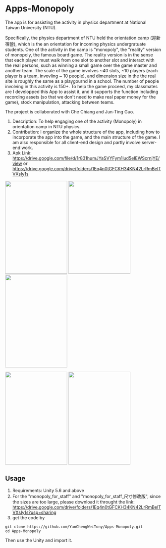 # Apps-Monopoly


The app is for assisting the activity in physics department at National Taiwan University (NTU). 

Specifically, the physics department of NTU held the orientation camp (迎新宿營), which is the an orientation for incoming physics undergratuate students. One of the activity in the camp is "monopoly", the "reality" version of monopoly, the famous board game. The reality version is in the sense that each player must walk from one slot to another slot and interact with the real persons, such as winning a small game over the game master and another team. The scale of the game involves ~40 slots, ~10 players (each player is a team, invovling ~ 10 people), and dimension size in the the real site is roughly the same as a playgournd in a school. The number of people involving in this activity is 150+. To help the game proceed, my classmates are I developped this App to assist it, and it supports the function including recording assets (so that we don't need to make real paper money for the game), stock manipulation, attacking between teams.


The project is collaborated with Che Chiang and Jun-Ting Guo.

1. Description: To help engaging one of the activity (Monopoly) in orientation camp in NTU
physics.
2. Contribution: I organize the whole structure of the app, including how to incorporate the app
into the game, and the main structure of the game. I am also responsible for all client-end design
and partly involve server-end work.
3. Apk Link: 
https://drive.google.com/file/d/1r831humJYaSVYFym1lud5eIEWScrnjYE/view
or
https://drive.google.com/drive/folders/1Eq4n0tGFCKH34KN42LrRmBelTVXsIy1s

<!-- ![image](https://github.com/YanChengWeiTony/Apps-Monopoly/blob/master/display.png) -->

<img src="https://github.com/YanChengWeiTony/Apps-Monopoly/blob/master/display.png" width="200" height="300"> <img src="https://github.com/YanChengWeiTony/Apps-Monopoly/blob/master/display2.png" width="200" height="300"> <img src="https://github.com/YanChengWeiTony/Apps-Monopoly/blob/master/display3.png" width="200" height="300">

<img src="https://github.com/YanChengWeiTony/Apps-Monopoly/blob/master/display4.png" width="200" height="300"> <img src="https://github.com/YanChengWeiTony/Apps-Monopoly/blob/master/display5.png" width="200" height="300">

## Usage

1. Requirements: Unity 5.6 and above
2. For the "monopoly_for_staff" and "monopoly_for_staff_尺寸修改版", since the sizes are too large, please download it throught the link: https://drive.google.com/drive/folders/1Eq4n0tGFCKH34KN42LrRmBelTVXsIy1s?usp=sharing
3. get the code by
  ```
  git clone https://github.com/YanChengWeiTony/Apps-Monopoly.git
  cd Apps-Monopoly
  ```
  Then use the Unity and import it.



